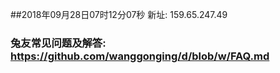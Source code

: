 ##2018年09月28日07时12分07秒 新址: 159.65.247.49
### 兔友常见问题及解答: https://github.com/wanggonging/d/blob/w/FAQ.md
